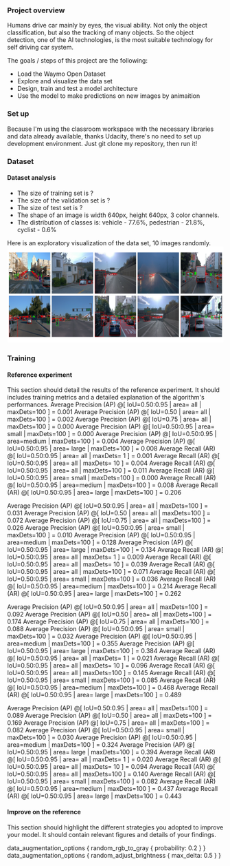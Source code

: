 [//]: # (Image References)

[image1]: ./Figure_2.png "EDA Figure"

### Project overview
Humans drive car mainly by eyes, the visual ability. Not only the object classification, but also the tracking of many objects. So the object detection, one of the AI technologies, is the most suitable technology for self driving car system.

The goals / steps of this project are the following:
* Load the Waymo Open Dataset
* Explore and visualize the data set
* Design, train and test a model architecture
* Use the model to make predictions on new images by animaition

### Set up
Because I'm using the classroom workspace with the necessary libraries and data already available, thanks Udacity, there's no need to set up development environment. Just git clone my repository, then run it!

### Dataset
#### Dataset analysis

* The size of training set is ?
* The size of the validation set is ?
* The size of test set is ?
* The shape of an image is width 640px, height 640px, 3 color channels.
* The distribution of classes is: vehicle - 77.6%, pedestrian - 21.8%, cyclist - 0.6%

Here is an exploratory visualization of the data set, 10 images randomly. 
![alt text][image1]

### Training
#### Reference experiment
This section should detail the results of the reference experiment. It should includes training metrics and a detailed explanation of the algorithm's performances.
 Average Precision  (AP) @[ IoU=0.50:0.95 | area=   all | maxDets=100 ] = 0.001
 Average Precision  (AP) @[ IoU=0.50      | area=   all | maxDets=100 ] = 0.002
 Average Precision  (AP) @[ IoU=0.75      | area=   all | maxDets=100 ] = 0.000
 Average Precision  (AP) @[ IoU=0.50:0.95 | area= small | maxDets=100 ] = 0.000
 Average Precision  (AP) @[ IoU=0.50:0.95 | area=medium | maxDets=100 ] = 0.004
 Average Precision  (AP) @[ IoU=0.50:0.95 | area= large | maxDets=100 ] = 0.008
 Average Recall     (AR) @[ IoU=0.50:0.95 | area=   all | maxDets=  1 ] = 0.001
 Average Recall     (AR) @[ IoU=0.50:0.95 | area=   all | maxDets= 10 ] = 0.004
 Average Recall     (AR) @[ IoU=0.50:0.95 | area=   all | maxDets=100 ] = 0.011
 Average Recall     (AR) @[ IoU=0.50:0.95 | area= small | maxDets=100 ] = 0.000
 Average Recall     (AR) @[ IoU=0.50:0.95 | area=medium | maxDets=100 ] = 0.008
 Average Recall     (AR) @[ IoU=0.50:0.95 | area= large | maxDets=100 ] = 0.206
 
 Average Precision  (AP) @[ IoU=0.50:0.95 | area=   all | maxDets=100 ] = 0.031
 Average Precision  (AP) @[ IoU=0.50      | area=   all | maxDets=100 ] = 0.072
 Average Precision  (AP) @[ IoU=0.75      | area=   all | maxDets=100 ] = 0.026
 Average Precision  (AP) @[ IoU=0.50:0.95 | area= small | maxDets=100 ] = 0.010
 Average Precision  (AP) @[ IoU=0.50:0.95 | area=medium | maxDets=100 ] = 0.128
 Average Precision  (AP) @[ IoU=0.50:0.95 | area= large | maxDets=100 ] = 0.134
 Average Recall     (AR) @[ IoU=0.50:0.95 | area=   all | maxDets=  1 ] = 0.009
 Average Recall     (AR) @[ IoU=0.50:0.95 | area=   all | maxDets= 10 ] = 0.039
 Average Recall     (AR) @[ IoU=0.50:0.95 | area=   all | maxDets=100 ] = 0.071
 Average Recall     (AR) @[ IoU=0.50:0.95 | area= small | maxDets=100 ] = 0.036
 Average Recall     (AR) @[ IoU=0.50:0.95 | area=medium | maxDets=100 ] = 0.214
 Average Recall     (AR) @[ IoU=0.50:0.95 | area= large | maxDets=100 ] = 0.262
 
 Average Precision  (AP) @[ IoU=0.50:0.95 | area=   all | maxDets=100 ] = 0.092
 Average Precision  (AP) @[ IoU=0.50      | area=   all | maxDets=100 ] = 0.174
 Average Precision  (AP) @[ IoU=0.75      | area=   all | maxDets=100 ] = 0.088
 Average Precision  (AP) @[ IoU=0.50:0.95 | area= small | maxDets=100 ] = 0.032
 Average Precision  (AP) @[ IoU=0.50:0.95 | area=medium | maxDets=100 ] = 0.355
 Average Precision  (AP) @[ IoU=0.50:0.95 | area= large | maxDets=100 ] = 0.384
 Average Recall     (AR) @[ IoU=0.50:0.95 | area=   all | maxDets=  1 ] = 0.021
 Average Recall     (AR) @[ IoU=0.50:0.95 | area=   all | maxDets= 10 ] = 0.096
 Average Recall     (AR) @[ IoU=0.50:0.95 | area=   all | maxDets=100 ] = 0.145
 Average Recall     (AR) @[ IoU=0.50:0.95 | area= small | maxDets=100 ] = 0.085
 Average Recall     (AR) @[ IoU=0.50:0.95 | area=medium | maxDets=100 ] = 0.468
 Average Recall     (AR) @[ IoU=0.50:0.95 | area= large | maxDets=100 ] = 0.489

 Average Precision  (AP) @[ IoU=0.50:0.95 | area=   all | maxDets=100 ] = 0.089
 Average Precision  (AP) @[ IoU=0.50      | area=   all | maxDets=100 ] = 0.169
 Average Precision  (AP) @[ IoU=0.75      | area=   all | maxDets=100 ] = 0.082
 Average Precision  (AP) @[ IoU=0.50:0.95 | area= small | maxDets=100 ] = 0.030
 Average Precision  (AP) @[ IoU=0.50:0.95 | area=medium | maxDets=100 ] = 0.324
 Average Precision  (AP) @[ IoU=0.50:0.95 | area= large | maxDets=100 ] = 0.394
 Average Recall     (AR) @[ IoU=0.50:0.95 | area=   all | maxDets=  1 ] = 0.020
 Average Recall     (AR) @[ IoU=0.50:0.95 | area=   all | maxDets= 10 ] = 0.094
 Average Recall     (AR) @[ IoU=0.50:0.95 | area=   all | maxDets=100 ] = 0.140
 Average Recall     (AR) @[ IoU=0.50:0.95 | area= small | maxDets=100 ] = 0.082
 Average Recall     (AR) @[ IoU=0.50:0.95 | area=medium | maxDets=100 ] = 0.437
 Average Recall     (AR) @[ IoU=0.50:0.95 | area= large | maxDets=100 ] = 0.443
 
#### Improve on the reference
This section should highlight the different strategies you adopted to improve your model. It should contain relevant figures and details of your findings.

  data_augmentation_options {
    random_rgb_to_gray {
    probability: 0.2
    }
  }
  data_augmentation_options {
    random_adjust_brightness {
    max_delta: 0.5
    }
  }

